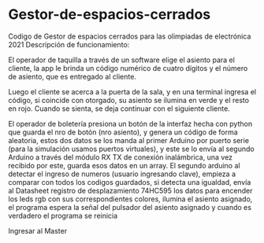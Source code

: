 # Gestor-de-espacios-cerrados
Codigo de Gestor de espacios cerrados para las olimpiadas de electrónica 2021
Descripción de funcionamiento:

El operador de taquilla a través de un software elige el asiento para el cliente, la app le brinda un código numérico de cuatro dígitos y el número de asiento, que es entregado al cliente.

Luego el cliente se acerca a la puerta de la sala, y en una terminal ingresa el código, si coincide con otorgado, su asiento se ilumina en verde y el resto en rojo. Cuando se sienta, se deja continuar con el siguiente cliente.

El operador de boletería presiona un botón de la interfaz hecha con python que guarda el nro de botón (nro asiento), y genera un código de forma aleatoria, estos dos datos se los manda al primer Arduino por puerto serie (para la simulación usamos puertos virtuales), y este se lo envía al segundo Arduino a través del módulo RX TX de conexión inalámbrica, una vez recibido por este, guarda esos datos en un array. El segundo arduino al detectar el ingreso de numeros (usuario ingresando clave), empieza a comparar con todos los codigos guardados, si detecta una igualdad, envía al Datasheet registro de desplazamiento 74HC595 los datos para encender los leds rgb con sus correspondientes colores, ilumina el asiento asignado, el programa espera la señal del pulsador del asiento asignado y cuando es verdadero el programa se reinicia

Ingresar al Master
